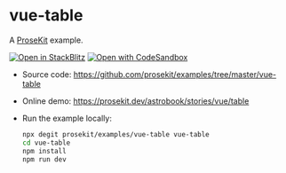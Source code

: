 # vue-table

A [ProseKit](https://prosekit.dev) example.

[![Open in StackBlitz](https://developer.stackblitz.com/img/open_in_stackblitz.svg)](https://stackblitz.com/github/prosekit/examples/tree/master/vue-table)
[![Open with CodeSandbox](https://assets.codesandbox.io/github/button-edit-lime.svg)](https://codesandbox.io/p/sandbox/github/prosekit/examples/tree/master/vue-table)

- Source code: https://github.com/prosekit/examples/tree/master/vue-table
- Online demo: https://prosekit.dev/astrobook/stories/vue/table
- Run the example locally:

  ```bash
  npx degit prosekit/examples/vue-table vue-table
  cd vue-table
  npm install
  npm run dev
  ```
